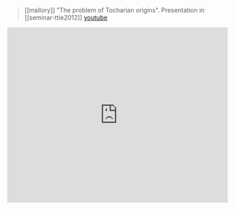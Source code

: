 > [[mallory]] "The problem of Tocharian origins". Presentation in [[seminar-ttie2012]] [youtube](https://youtu.be/-Q-tqVQHwFw)

<iframe width="100%" height="400" src="https://www.youtube.com/embed/-Q-tqVQHwFw" frameborder="0" allow="accelerometer; autoplay; clipboard-write; encrypted-media; gyroscope; picture-in-picture" allowfullscreen sandbox></iframe>